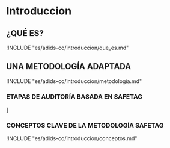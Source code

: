 
# Introduccion

## ¿QUÉ ES?

<!-- ¿Qué es? -->

!INCLUDE "es/adids-co/introduccion/que_es.md"

## UNA METODOLOGÍA ADAPTADA 

<!--  Una metodología adaptada -->

!INCLUDE "es/adids-co/introduccion/metodologia.md"

### ETAPAS DE AUDITORÍA BASADA EN SAFETAG

<!-- Etapas de la auditoría en SAFETAG -->]

### CONCEPTOS CLAVE DE LA METODOLOGÍA SAFETAG

!INCLUDE "es/adids-co/introduccion/conceptos.md"

